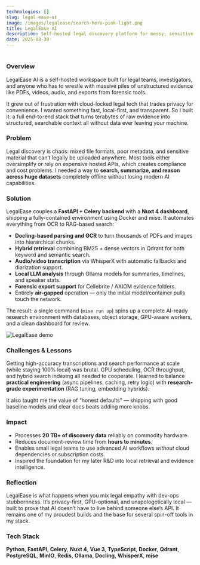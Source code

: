 ```yaml
---
technologies: []
slug: legal-ease-ai
image: /images/legalease/search-hero-pink-light.png
title: LegalEase AI
description: Self-hosted legal discovery platform for messy, sensitive data.
date: 2025-08-30
---
```


#

### Overview

LegalEase AI is a self-hosted workspace built for legal teams, investigators, and anyone who has to wrestle with massive piles of unstructured evidence like PDFs, videos, audio, and exports from forensic tools.

It grew out of frustration with cloud-locked legal tech that trades privacy for convenience. I wanted something fast, local-first, and transparent. So I built it: a full end-to-end stack that turns terabytes of raw evidence into structured, searchable context all without data ever leaving your machine.

### Problem

Legal discovery is chaos: mixed file formats, poor metadata, and sensitive material that can’t legally be uploaded anywhere. Most tools either oversimplify or rely on expensive hosted APIs, which creates compliance and cost problems. I needed a way to **search, summarize, and reason across huge datasets** completely offline without losing modern AI capabilities.

### Solution

LegalEase couples a **FastAPI + Celery backend** with a **Nuxt 4 dashboard**, shipping a fully-contained environment using Docker and mise. It automates everything from OCR to RAG-based search:

- **Docling-based parsing and OCR** to turn thousands of PDFs and images into hierarchical chunks.
- **Hybrid retrieval** combining BM25 + dense vectors in Qdrant for both keyword and semantic search.
- **Audio/video transcription** via WhisperX with automatic fallbacks and diarization support.
- **Local LLM analysis** through Ollama models for summaries, timelines, and speaker stats.
- **Forensic export support** for Cellebrite / AXIOM evidence folders.
- Entirely **air-gapped** operation — only the initial model/container pulls touch the network.

The result: a single command (`mise run up`) spins up a complete AI-ready research environment with databases, object storage, GPU-aware workers, and a clean dashboard for review.

![LegalEase demo](https://nuxt-studio.s3.fr-par.scw.cloud/transcription_speaker_diarization_39b2ee98c7.png)

### Challenges & Lessons

Getting high-accuracy transcriptions and search performance at scale (while staying 100% local) was brutal. GPU scheduling, OCR throughput, and hybrid search indexing all needed to cooperate. I learned to balance **practical engineering** (async pipelines, caching, retry logic) with **research-grade experimentation** (RAG tuning, embedding hybrids).

It also taught me the value of “honest defaults” — shipping with good baseline models and clear docs beats adding more knobs.

### Impact

- Processes **20 TB+ of discovery data** reliably on commodity hardware.
- Reduces document-review time from **hours to minutes**.
- Enables small legal teams to use advanced AI workflows *without* cloud dependencies or subscription costs.
- Inspired the foundation for my later R\&D into local retrieval and evidence intelligence.

### Reflection

LegalEase is what happens when you mix legal empathy with dev-ops stubbornness. It’s privacy-first, GPU-optional, and unapologetically local — built to prove that AI doesn’t have to live behind someone else’s API. It remains one of my proudest builds and the base for several spin-off tools in my stack.

### Tech Stack

**Python**, **FastAPI**, **Celery**, **Nuxt 4**, **Vue 3**, **TypeScript**, **Docker**, **Qdrant**, **PostgreSQL**, **MinIO**, **Redis**, **Ollama**, **Docling**, **WhisperX**, **mise**
